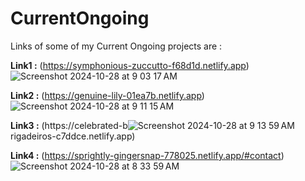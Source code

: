 # CurrentOngoing 

Links of some of my Current Ongoing projects are :

**Link1 :**  (https://symphonious-zuccutto-f68d1d.netlify.app)
![Screenshot 2024-10-28 at 9 03 17 AM](https://github.com/user-attachments/assets/ec261ab1-1b5c-4e9f-b18d-1b7672f3ae1f)

**Link2 :**  (https://genuine-lily-01ea7b.netlify.app)
![Screenshot 2024-10-28 at 9 11 15 AM](https://github.com/user-attachments/assets/3c8994c3-a94b-42e3-9d7c-533f5949bf45)

**Link3 :**  (https://celebrated-b![Screenshot 2024-10-28 at 9 13 59 AM](https://github.com/user-attachments/assets/48ffb2f7-560c-47a8-ae70-9bc1a9a0b426)
rigadeiros-c7ddce.netlify.app)

**Link4 :** (https://sprightly-gingersnap-778025.netlify.app/#contact)
![Screenshot 2024-10-28 at 8 33 59 AM](https://github.com/user-attachments/assets/ff449e4a-9ffa-4132-8eed-00165d423362)

